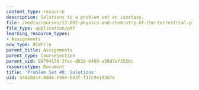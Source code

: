 ```yaml
---
content_type: resource
description: Solutions to a problem set on isostasy.
file: /media/courses/12-002-physics-and-chemistry-of-the-terrestrial-planets-fall-2008/a4428a140d46e95eb43ff17c9e1d587e_MIT12_002f08_ps08_solutions.pdf
file_type: application/pdf
learning_resource_types:
- Assignments
ocw_type: OCWFile
parent_title: Assignments
parent_type: CourseSection
parent_uid: 98794178-3fec-db3d-b489-a50d7ef3530c
resourcetype: Document
title: 'Problem Set #8: Solutions'
uid: a4428a14-0d46-e95e-b43f-f17c9e1d587e
---
```

